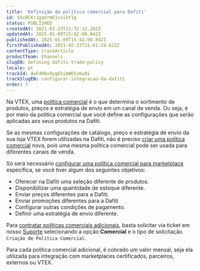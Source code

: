 ```yaml
---
title: 'Definição da política comercial para Dafiti'
id: 54cBCKrJgqdrm61vxihY1g
status: PUBLISHED
createdAt: 2021-02-23T21:32:12.282Z
updatedAt: 2025-01-09T15:42:00.842Z
publishedAt: 2025-01-09T15:42:00.842Z
firstPublishedAt: 2021-02-23T21:41:19.622Z
contentType: trackArticle
productTeam: Channels
slugEN: defining-dafiti-trade-policy
locale: pt
trackId: 4wF4RBx9ygEkimW6SsKw8i
trackSlugEN: configurar-integracao-da-dafiti
order: 3
---
```


Na VTEX, uma [política comercial](/pt/tutorial/como-funciona-uma-politica-comercial--6Xef8PZiFm40kg2STrMkMV) é o que determina o sortimento de produtos, preços e estratégia de envio em um canal de venda. Ou seja, é por meio da política comercial que você define as configurações que serão aplicadas aos seus produtos na Dafiti.

Se as mesmas configurações de catálogo, preço e estratégia de envio da sua loja VTEX forem utilizadas na Dafiti, não é preciso [criar uma política comercial](/pt/tutorial/o-que-e-uma-politica-comercial--563tbcL0TYKEKeOY4IAgAE) nova, pois uma mesma política comercial pode ser usada para diferentes canais de venda.

Só será necessário [configurar uma política comercial para marketplace](/pt/tutorial/configurando-a-politica-comercial-para-marketplace--tutorials_404) específica, se você tiver algum dos seguintes objetivos:

- Oferecer na Dafiti uma seleção diferente de produtos.
- Disponibilizar uma quantidade de estoque diferente.
- Enviar preços diferentes para a Dafiti.
- Enviar promoções diferentes para a Dafiti
- Configurar outras condições de pagamento.
- Definir uma estratégia de envio diferente.

Para [contratar políticas comerciais adicionais](/pt/tutorial/contratacao-de-politica-comercial-adicional--61vuFOw4yGh6nwSmkLJL1X), basta solicitar via ticket em nosso [Suporte](https://help.vtex.com/pt/support) selecionando a opção **Comercial** e o tipo de solicitação `Criação de Política Comercial`.

Para cada política comercial adicional, é cobrado um valor mensal, seja ela utilizada para integração com marketplaces certificados, parceiros, externos ou VTEX. 
